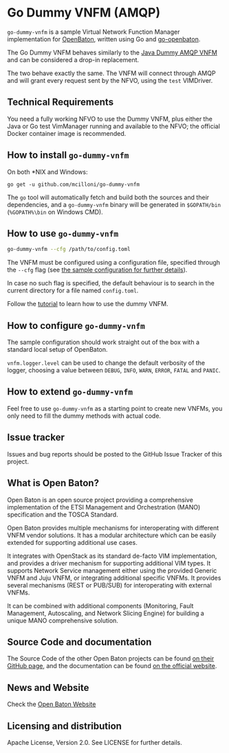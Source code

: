 # Go Dummy VNFM (AMQP)
`go-dummy-vnfm` is a sample Virtual Network Function Manager implementation for [OpenBaton][openbaton], written using Go and [go-openbaton].

The Go Dummy VNFM behaves similarly to the [Java Dummy AMQP VNFM][dummy-vnfm-amqp] and can be considered a drop-in replacement.

The two behave exactly the same. The VNFM will connect through AMQP and will grant every request sent by the NFVO, using the `test` VIMDriver.

## Technical Requirements

You need a fully working NFVO to use the Dummy VNFM, plus either the Java or Go test VimManager running and available to the NFVO; the official Docker container image is recommended.

## How to install `go-dummy-vnfm`

On both *NIX and Windows:
```shell
go get -u github.com/mcilloni/go-dummy-vnfm
```

The `go` tool will automatically fetch and build both the sources and their dependencies, and a `go-dummy-vnfm` binary will be generated in `$GOPATH/bin` (`%GOPATH%\bin` on Windows CMD).

## How to use `go-dummy-vnfm`

 ```bash
 go-dummy-vnfm --cfg /path/to/config.toml
 ```

The VNFM must be configured using a configuration file, specified through the `--cfg` flag (see [the sample configuration for further details]()).

In case no such flag is specified, the default behaviour is to search in the current directory for a file named `config.toml`.

Follow the [tutorial] to learn how to use the dummy VNFM.

## How to configure `go-dummy-vnfm`

The sample configuration should work straight out of the box with a standard local setup of OpenBaton.

`vnfm.logger.level` can be used to change the default verbosity of the logger, choosing a value between `DEBUG`, `INFO`, `WARN`, `ERROR`, `FATAL` and `PANIC`.

## How to extend `go-dummy-vnfm`

Feel free to use `go-dummy-vnfm` as a starting point to create new VNFMs, you only need to fill the dummy methods with actual code.

## Issue tracker

Issues and bug reports should be posted to the GitHub Issue Tracker of this project.

## What is Open Baton?

Open Baton is an open source project providing a comprehensive implementation of the ETSI Management and Orchestration (MANO) specification and the TOSCA Standard.

Open Baton provides multiple mechanisms for interoperating with different VNFM vendor solutions. It has a modular architecture which can be easily extended for supporting additional use cases. 

It integrates with OpenStack as its standard de-facto VIM implementation, and provides a driver mechanism for supporting additional VIM types. It supports Network Service management either using the provided Generic VNFM and Juju VNFM, or integrating additional specific VNFMs. It provides several mechanisms (REST or PUB/SUB) for interoperating with external VNFMs. 

It can be combined with additional components (Monitoring, Fault Management, Autoscaling, and Network Slicing Engine) for building a unique MANO comprehensive solution.

## Source Code and documentation

The Source Code of the other Open Baton projects can be found [on their GitHub page][openbaton-github], and the documentation can be found [on the official website][openbaton-doc].

## News and Website

Check the [Open Baton Website][openbaton]

## Licensing and distribution
Apache License, Version 2.0. See LICENSE for further details.

[openbaton]: http://openbaton.org
[openbaton-doc]: http://openbaton.org/documentation
[openbaton-github]: http://github.org/openbaton
[sample-conf]: https://raw.githubusercontent.com/mcilloni/go-dummy-vnfm/master/config.toml.sample
[go-openbaton]: http://github.com/mcilloni/go-openbaton
[dummy-vnfm-amqp]: https://github.com/openbaton/dummy-vnfm-amqp
[tutorial]: https://openbaton.github.io/documentation/dummy-NSR